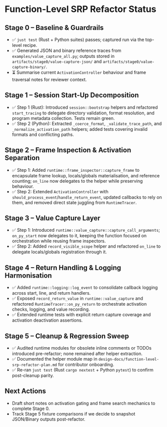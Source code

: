 # Function-Level SRP Refactor Status

## Stage 0 – Baseline & Guardrails
- ✅ `just test` (Rust + Python suites) passes; captured run via the top-level recipe.
- ✅ Generated JSON and binary reference traces from `examples/value_capture_all.py`; outputs stored in `artifacts/stage0/value-capture-json/` and `artifacts/stage0/value-capture-binary/`.
- ⏳ Summarise current `ActivationController` behaviour and frame traversal notes for reviewer context.

## Stage 1 – Session Start-Up Decomposition
- ✅ Step 1 (Rust): Introduced `session::bootstrap` helpers and refactored `start_tracing` to delegate directory validation, format resolution, and program metadata collection. Tests remain green.
- ✅ Step 2 (Python): Extracted `_coerce_format`, `_validate_trace_path`, and `_normalize_activation_path` helpers; added tests covering invalid formats and conflicting paths.

## Stage 2 – Frame Inspection & Activation Separation
- ✅ Step 1: Added `runtime::frame_inspector::capture_frame` to encapsulate frame lookup, locals/globals materialisation, and reference counting; `on_line` now delegates to the helper while preserving behaviour.
- ✅ Step 2: Extended `ActivationController` with `should_process_event`/`handle_return_event`, updated callbacks to rely on them, and removed direct state juggling from `RuntimeTracer`.

## Stage 3 – Value Capture Layer
- ✅ Step 1: Introduced `runtime::value_capture::capture_call_arguments`; `on_py_start` now delegates to it, keeping the function focused on orchestration while reusing frame inspectors.
- ✅ Step 2: Added `record_visible_scope` helper and refactored `on_line` to delegate locals/globals registration through it.

## Stage 4 – Return Handling & Logging Harmonisation
- ✅ Added `runtime::logging::log_event` to consolidate callback logging across start, line, and return handlers.
- ✅ Exposed `record_return_value` in `runtime::value_capture` and refactored `RuntimeTracer::on_py_return` to orchestrate activation checks, logging, and value recording.
- ✅ Extended runtime tests with explicit return capture coverage and activation deactivation assertions.

## Stage 5 – Cleanup & Regression Sweep
- ✅ Audited runtime modules for obsolete inline comments or TODOs introduced pre-refactor; none remained after helper extraction.
- ✅ Documented the helper module map in `design-docs/function-level-srp-refactor-plan.md` for contributor onboarding.
- ✅ Re-ran `just test` (Rust `cargo nextest` + Python `pytest`) to confirm post-cleanup parity.

## Next Actions
- Draft short notes on activation gating and frame search mechanics to complete Stage 0.
- Track Stage 5 fixture comparisons if we decide to snapshot JSON/Binary outputs post-refactor.
